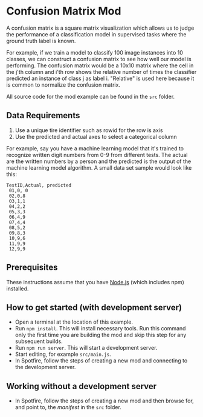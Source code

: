 # Confusion Matrix Mod
A confusion matrix is a square matrix visualization which allows us to judge the performance of a classification model in supervised tasks where the ground truth label is known.

For example, if we train a model to classify 100 image instances into 10 classes, we can construct a confusion matrix to see how well our model is performing. The confusion matrix would be a 10x10 matrix where the cell in the j'th column and i'th row shows the relative number of times the classifier predicted an instance of class j as label i. "Relative" is used here because it is common to normalize the confusion matrix.

All source code for the mod example can be found in the `src` folder.

## Data Requirements
1. Use a unique tire identifier such as rowid for the row is axis
2. Use the predicted and actual axes to select a categorical column

For example, say you have a machine learning model that it's trained to recognize written digit numbers from 0-9 from different tests. The actual are the written numbers by a person and the predicted is the output of the machine learning model algorithm. A small data set sample would look like this:

```
TestID,Actual, predicted
 01,0, 0
 02,0,8
 03,1,1
 04,2,2
 05,3,3
 06,4,9
 07,4,4
 08,5,2
 09,8,3
 10,9,6
 11,9,9
 12,9,9
 ```



## Prerequisites
These instructions assume that you have [Node.js](https://nodejs.org/en/) (which includes npm) installed.

## How to get started (with development server)
- Open a terminal at the location of this example.
- Run `npm install`. This will install necessary tools. Run this command only the first time you are building the mod and skip this step for any subsequent builds.
- Run `npm run server`. This will start a development server.
- Start editing, for example `src/main.js`.
- In Spotfire, follow the steps of creating a new mod and connecting to the development server.

## Working without a development server
- In Spotfire, follow the steps of creating a new mod and then browse for, and point to, the _manifest_ in the `src` folder.